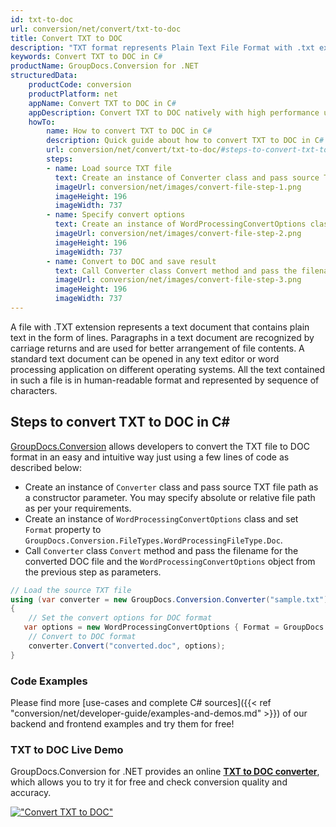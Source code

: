 ```yaml
---
id: txt-to-doc
url: conversion/net/convert/txt-to-doc
title: Convert TXT to DOC
description: "TXT format represents Plain Text File Format with .txt extension. Learn how to convert TXT to DOC file programmatically in C# language using GroupDocs.Conversion for .NET library."
keywords: Convert TXT to DOC in C#
productName: GroupDocs.Conversion for .NET
structuredData:
    productCode: conversion
    productPlatform: net
    appName: Convert TXT to DOC in C#
    appDescription: Convert TXT to DOC natively with high performance using C# language and server side GroupDocs.Conversion for .NET APIs, without the use of any software like Microsoft or Open Office.
    howTo:
        name: How to convert TXT to DOC in C# 
        description: Quick guide about how to convert TXT to DOC in C# with high performance and accuracy.
        url: conversion/net/convert/txt-to-doc/#steps-to-convert-txt-to-doc-in-c
        steps:
        - name: Load source TXT file 
          text: Create an instance of Converter class and pass source TXT file path as a constructor parameter. You may specify absolute or relative file path as per your requirements. 
          imageUrl: conversion/net/images/convert-file-step-1.png
          imageHeight: 196
          imageWidth: 737
        - name: Specify convert options 
          text: Create an instance of WordProcessingConvertOptions class.
          imageUrl: conversion/net/images/convert-file-step-2.png
          imageHeight: 196
          imageWidth: 737
        - name: Convert to DOC and save result 
          text: Call Converter class Convert method and pass the filename for the converted HTML file and the WordProcessingConvertOptions object from the previous step as parameters.
          imageUrl: conversion/net/images/convert-file-step-3.png
          imageHeight: 196
          imageWidth: 737
---
```


A file with .TXT extension represents a text document that contains plain text in the form of lines. Paragraphs in a text document are recognized by carriage returns and are used for better arrangement of file contents. A standard text document can be opened in any text editor or word processing application on different operating systems. All the text contained in such a file is in human-readable format and represented by sequence of characters.

## Steps to convert TXT to DOC in C#

[GroupDocs.Conversion](https://products.groupdocs.com/conversion/net) allows developers to convert the TXT file to DOC format in an easy and intuitive way just using a few lines of code as described below:

* Create an instance of `Converter` class and pass source TXT file path as a constructor parameter. You may specify absolute or relative file path as per your requirements. 
* Create an instance of `WordProcessingConvertOptions` class and set `Format` property to `GroupDocs.Conversion.FileTypes.WordProcessingFileType.Doc`.
* Call `Converter` class `Convert` method and pass the filename for the converted DOC file and the `WordProcessingConvertOptions` object from the previous step as parameters.

```csharp
// Load the source TXT file
using (var converter = new GroupDocs.Conversion.Converter("sample.txt"))
{
    // Set the convert options for DOC format
   var options = new WordProcessingConvertOptions { Format = GroupDocs.Conversion.FileTypes.WordProcessingFileType.Doc };
    // Convert to DOC format
    converter.Convert("converted.doc", options);
}
```

### Code Examples

Please find more [use-cases and complete C# sources]({{< ref "conversion/net/developer-guide/examples-and-demos.md" >}}) of our backend and frontend examples and try them for free!

### TXT to DOC Live Demo

GroupDocs.Conversion for .NET provides an online [**TXT to DOC converter**](https://products.groupdocs.app/conversion/txt-to-doc), which allows you to try it for free and check conversion quality and accuracy.

[!["Convert TXT to DOC"](conversion/net/images/convert-to-doc/convert-txt-to-doc.png)](https://products.groupdocs.app/conversion/txt-to-doc)